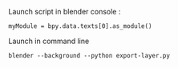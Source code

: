 Launch script in blender console :  
```
myModule = bpy.data.texts[0].as_module()
```

Launch in command line
```
blender --background --python export-layer.py
```
